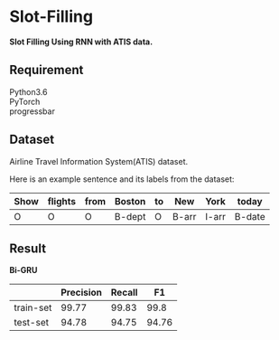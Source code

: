 # Slot-Filling
**Slot Filling Using RNN with ATIS data.**
## Requirement
Python3.6  
PyTorch  
progressbar
## Dataset
Airline Travel Information System(ATIS) dataset.  

Here is an example sentence and its labels from the dataset:

  Show | flights | from |   Boston | to |  New | York|today
  ---   | --- | --- |   --- | --- |  --- | ---|    ---
 O | O | O |B-dept | O|B-arr|I-arr|B-date
## Result
**Bi-GRU**

      | Precision | Recall | F1 |
---   | -- | --- |-- |
train-set|99.77|99.83|99.8|
test-set|94.78|94.75|94.76|
